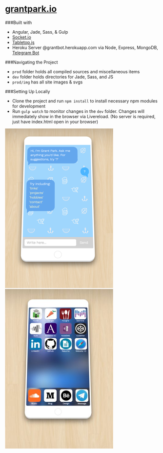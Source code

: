 # [grantpark.io](http://grantpark.io)
###Built with
* Angular, Jade, Sass, & Gulp  
* [Socket.io](http://socket.io/)  
* [Tabletop.js](https://github.com/jsoma/tabletop)  
* Heroku Server @grantbot.herokuapp.com via Node, Express, MongoDB, [Telegram Bot](https://core.telegram.org/bots/api)

###Navigating the Project
* `prod` folder holds all compiled sources and miscellaneous items
* `dev` folder holds directories for Jade, Sass, and JS
* `prod/img` has all site images & svgs  

###Setting Up Locally
* Clone the project and run `npm install` to install necessary npm modules for development
* Run `gulp watch` to monitor changes in the `dev` folder. Changes will immediately show in the browser via Livereload. (No server is required, just have index.html open in your browser)

![](prod/img/website2.png?raw=true "Grant Hyun Park")
![](prod/img/website.jpg?raw=true "Grant Hyun Park")
